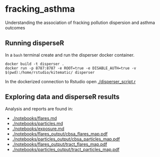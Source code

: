 # fracking_asthma
Understanding the association of fracking pollution dispersion and asthma outcomes

## Running disperseR

In a `bash` terminal create and run the disperser docker container.

```
docker build -t disperser .
docker run -p 8787:8787 -e ROOT=true -e DISABLE_AUTH=true -v $(pwd):/home/rstudio/kitematic/ disperser
```

In the dockerized connection to Rstudio open [./disperser_script.r](./disperser_script.r)

## Exploring data and disperseR results

Analysis and reports are found in: 
  * [./notebooks/flares.md](./notebooks/flares.md)
  * [./notebooks/particles.md](./notebooks/particles.md)
  * [./notebooks/exposure.md](./notebooks/exposure.md)
  * [./notebooks/flares_output/cbsa_flares_map.pdf](./notebooks/flares_output/cbsa_flares_map.pdf)
  * [./notebooks/particles_output/cbsa_particles_map.pdf](./notebooks/particles_output/cbsa_particles_map.pdf)
  * [./notebooks/flares_output/tract_flares_map.pdf](./notebooks/flares_output/tract_flares_map.pdf)
  * [./notebooks/particles_output/tract_particles_map.pdf](./notebooks/particles_output/tract_particles_map.pdf)
